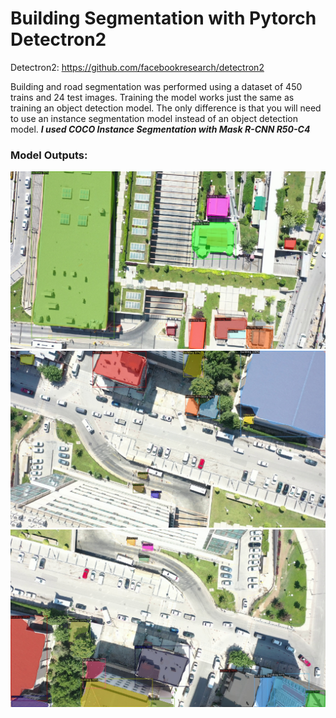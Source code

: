 # Building Segmentation with Pytorch Detectron2

Detectron2: https://github.com/facebookresearch/detectron2

Building and road segmentation was performed using a dataset of 450 trains and 24 test images.
Training the model works just the same as training an object detection model. The only difference is that you will need to use an instance segmentation model instead of an object detection model. *__I used COCO Instance Segmentation with Mask R-CNN R50-C4__*

### Model Outputs:

<img src="./output_goruntu/DJI_0485_6408.jpg">
<img src="./output_goruntu/DJI_0485_7446.jpg">
<img src="./output_goruntu/DJI_0485_7770.jpg">
